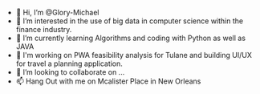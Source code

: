 - 👋 Hi, I’m @Glory-Michael
- 👀 I’m interested in the use of big data in computer science within the finance industry. 
- 🌱 I’m currently learning Algorithms and coding with Python as well as JAVA
- 🎯 I'm working on PWA feasibility analysis for Tulane and building UI/UX for travel a planning application.
- 💞️ I’m looking to collaborate on ...
- 📫 Hang Out with me on Mcalister Place in New Orleans

<!---
Glory-Michael/Glory-Michael is a ✨ special ✨ repository because its `README.md` (this file) appears on your GitHub profile.
You can click the Preview link to take a look at your changes.
--->
